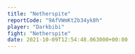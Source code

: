 ```yaml
---
title: "Netherspite"
reportCode: "9AfVWmKt2b34yk8h"
player: "Darkbibi"
fight: "Netherspite"
date: 2021-10-09T12:54:48.063000+00:00
---
```

